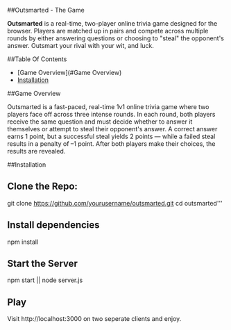 ##Outsmarted - The Game

**Outsmarted** is a real-time, two-player online trivia game designed for the browser. Players are matched up in pairs and compete across multiple rounds by either answering questions or choosing to "steal" the opponent's answer. Outsmart your rival with your wit, and luck.

##Table Of Contents
- [Game Overview](#Game Overview)
- [Installation](#Installation)

##Game Overview

Outsmarted is a fast-paced, real-time 1v1 online trivia game where two players face off across three intense rounds. In each round, both players receive the same question and must decide whether to answer it themselves or attempt to steal their opponent's answer. A correct answer earns 1 point, but a successful steal yields 2 points — while a failed steal results in a penalty of –1 point. After both players make their choices, the results are revealed.


##Installation

## Clone the Repo:

git clone https://github.com/yourusername/outsmarted.git
cd outsmarted'''

## Install dependencies

npm install

## Start the Server

npm start || node server.js

## Play
Visit http://localhost:3000 on two seperate clients and enjoy.
